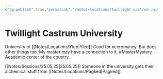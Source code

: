 ```yaml
---
{"dg-publish":true,"permalink":"/notes/locations/twillight-castrum-university/"}
---
```


# Twillight Castrum University

University of [[Notes/Locations/Yled\|Yled]]
Good for necromancy. But does other things too. 
My master may have a connection to it. #MasterMystery
Academic center of the country.

[[Notes/Sessions/25.05.25\|25.05.25]]
Someone in the university gets their alchemical stuff from [[Notes/Locations/Pagked\|Pagked]].
